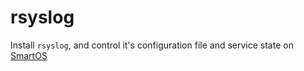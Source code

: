 rsyslog
=======

Install `rsyslog`, and control it's configuration file and service state
on [SmartOS](http://smartos.org/)
